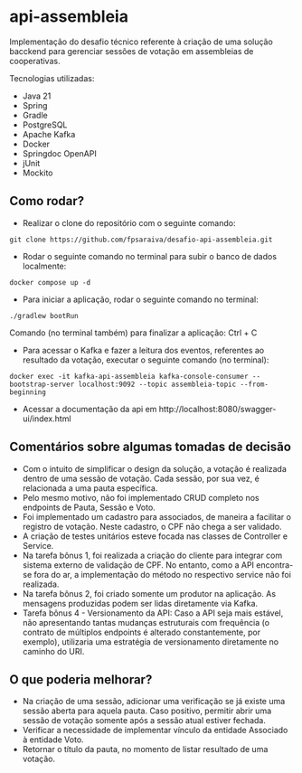 # api-assembleia

Implementação do desafio técnico referente à criação de uma solução bacckend para gerenciar sessões de votação em 
assembleias de cooperativas.

Tecnologias utilizadas:
* Java 21
* Spring
* Gradle
* PostgreSQL
* Apache Kafka
* Docker
* Springdoc OpenAPI
* jUnit
* Mockito

## Como rodar?

* Realizar o clone do repositório com o seguinte comando:
```
git clone https://github.com/fpsaraiva/desafio-api-assembleia.git
```

* Rodar o seguinte comando no terminal para subir o banco de dados localmente:
```
docker compose up -d
```

* Para iniciar a aplicação, rodar o seguinte comando no terminal:
```
./gradlew bootRun
```
Comando (no terminal também) para finalizar a aplicação: Ctrl + C

* Para acessar o Kafka e fazer a leitura dos eventos, referentes ao resultado da votação, executar o seguinte comando 
(no terminal):
```
docker exec -it kafka-api-assembleia kafka-console-consumer --bootstrap-server localhost:9092 --topic assembleia-topic --from-beginning
```

* Acessar a documentação da api em http://localhost:8080/swagger-ui/index.html

## Comentários sobre algumas tomadas de decisão

* Com o intuito de simplificar o design da solução, a votação é realizada dentro de uma sessão de votação. Cada sessão, 
por sua vez, é relacionada a uma pauta específica.
* Pelo mesmo motivo, não foi implementado CRUD completo nos endpoints de Pauta, Sessão e Voto.
* Foi implementado um cadastro para associados, de maneira a facilitar o registro de votação. Neste cadastro, o CPF 
não chega a ser validado.
* A criação de testes unitários esteve focada nas classes de Controller e Service.
* Na tarefa bônus 1, foi realizada a criação do cliente para integrar com sistema externo de validação de CPF. No entanto, 
como a API encontra-se fora do ar, a implementação do método no respectivo service não foi realizada.
* Na tarefa bônus 2, foi criado somente um produtor na aplicação. As mensagens produzidas podem ser lidas diretamente via 
Kafka.
* Tarefa bônus 4 - Versionamento da API: Caso a API seja mais estável, não apresentando tantas mudanças estruturais com
frequência (o contrato de múltiplos endpoints é alterado constantemente, por exemplo), utilizaria uma estratégia de
versionamento diretamente no caminho do URI.

## O que poderia melhorar?

* Na criação de uma sessão, adicionar uma verificação se já existe uma sessão aberta para aquela pauta. Caso positivo, 
permitir abrir uma sessão de votação somente após a sessão atual estiver fechada.
* Verificar a necessidade de implementar vínculo da entidade Associado à entidade Voto.
* Retornar o título da pauta, no momento de listar resultado de uma votação.
